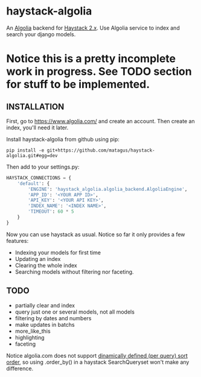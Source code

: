 haystack-algolia
================

An [Algolia](https://www.algolia.com/) backend for [Haystack 2.x](http://haystacksearch.org/).
Use Algolia service to index and search your django models.


Notice this is a pretty incomplete work in progress. See TODO section for stuff to be implemented.
==================================================================================================

INSTALLATION
------------

First, go to https://www.algolia.com/ and create an account. Then create an
index, you'll need it later.

Install haystack-algolia from github using pip:

    pip install -e git+https://github.com/matagus/haystack-algolia.git#egg=dev

Then add to your settings.py:


```python
HAYSTACK_CONNECTIONS = {
    'default': {
        'ENGINE': 'haystack_algolia.algolia_backend.AlgoliaEngine',
        'APP_ID': '<YOUR APP ID>',
        'API_KEY': '<YOUR API KEY>',
        'INDEX_NAME': '<INDEX NAME>',
        'TIMEOUT': 60 * 5
    }
}
```

Now you can use haystack as usual. Notice so far it only provides a few features:

 * Indexing your models for first time
 * Updating an index
 * Clearing the whole index
 * Searching models without filtering nor faceting.

TODO
----

 * partially clear and index
 * query just one or several models, not all models
 * filtering by dates and numbers
 * make updates in batchs
 * more_like_this
 * highlighting
 * faceting

 Notice algolia.com does not support [dinamically defined (per query) sort
 order](https://www.algolia.com/doc/guides/python#Sorting), so using
 .order_by() in a haystack SearchQueryset won't make any difference.
